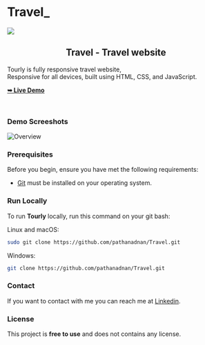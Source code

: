 # Travel_

<img align="centre" src="[https://github.com/pathanadnan/Travel/assets/110882495/1aab629f-5d71-4a52-baa0-616781937f02](https://github.com/pathanadnan/Travel_/blob/main/combine.png?raw=true)" />


  <h2 align="center">Travel - Travel website</h2>

  Tourly is fully responsive travel website, <br />Responsive for all devices, built using HTML, CSS, and JavaScript.

  <a href="https://pathanadnan.github.io/Travel/"><strong>➥ Live Demo</strong></a>

</div>

<br />

### Demo Screeshots


![Overview]([https://github.com/pathanadnan/Travel/assets/110882495/269efa80-cd3a-40bb-b844-52e760c08200](https://github.com/pathanadnan/Travel_/blob/main/combine.png?raw=true))

### Prerequisites

Before you begin, ensure you have met the following requirements:

* [Git](https://git-scm.com/downloads "Download Git") must be installed on your operating system.

### Run Locally

To run **Tourly** locally, run this command on your git bash:

Linux and macOS:

```bash
sudo git clone https://github.com/pathanadnan/Travel.git
```

Windows:

```bash
git clone https://github.com/pathanadnan/Travel.git
```

### Contact

If you want to contact with me you can reach me at [Linkedin](https://www.linkedin.com/in/pathan-adnan-salimkhan-47429221b).

### License

This project is **free to use** and does not contains any license.
